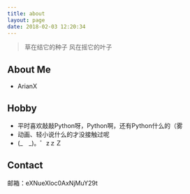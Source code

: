 ```yaml
---
title: about
layout: page
date: 2018-02-03 12:20:34
---
```

>草在结它的种子
>风在摇它的叶子

## About Me
+ ArianX

## Hobby
+ 平时喜欢敲敲Python呀，Python啊，还有Python什么的（雾
+ 动画、轻小说什么的才没接触过呢
+ (\_　\_)。゜zｚＺ

## Contact
邮箱：eXNueXloc0AxNjMuY29t

